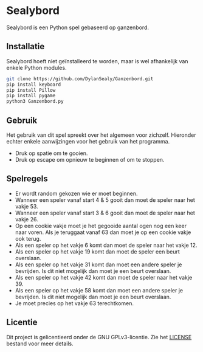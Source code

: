 # Sealybord
Sealybord is een Python spel gebaseerd op ganzenbord.

## Installatie
Sealybord hoeft niet geïnstalleerd te worden, maar is wel afhankelijk van enkele Python modules.
```bash
git clone https://github.com/DylanSealy/Ganzenbord.git 
pip install keyboard
pip install Pillow
pip install pygame
python3 Ganzenbord.py
```

## Gebruik
Het gebruik van dit spel spreekt over het algemeen voor zichzelf. Hieronder echter enkele aanwijzingen voor het gebruik van het programma.
* Druk op spatie om te gooien.
* Druk op escape om opnieuw te beginnen of om te stoppen.

## Spelregels
* Er wordt random gekozen wie er moet beginnen.
* Wanneer een speler vanaf start 4 & 5 gooit dan moet de speler naar het vakje 53.
* Wanneer een speler vanaf start 3 & 6 gooit dan moet de speler naar het vakje 26.
* Op een cookie vakje moet je het gegooide aantal ogen nog een keer naar voren. Als je teruggaat vanaf 63 dan moet je op een cookie vakje ook terug.
* Als een speler op het vakje 6 komt dan moet de speler naar het vakje 12.
* Als een speler op het vakje 19 komt dan moet de speler een beurt overslaan.
* Als een speler op het vakje 31 komt dan moet een andere speler je bevrijden. Is dit niet mogelijk dan moet je een beurt overslaan.
* Als een speler op het vakje 42 komt dan moet de speler naar het vakje 39.
* Als een speler op het vakje 58 komt dan moet een andere speler je bevrijden. Is dit niet mogelijk dan moet je een beurt overslaan.
* Je moet precies op het vakje 63 terechtkomen. 

## Licentie 
Dit project is gelicentieerd onder de GNU GPLv3-licentie. Zie het [LICENSE](LICENSE) bestand voor meer details. 